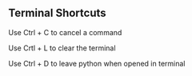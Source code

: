## Terminal Shortcuts

Use Ctrl + C to cancel a command

Use Crtl + L to clear the terminal

Use Ctrl + D to leave python when opened in terminal
